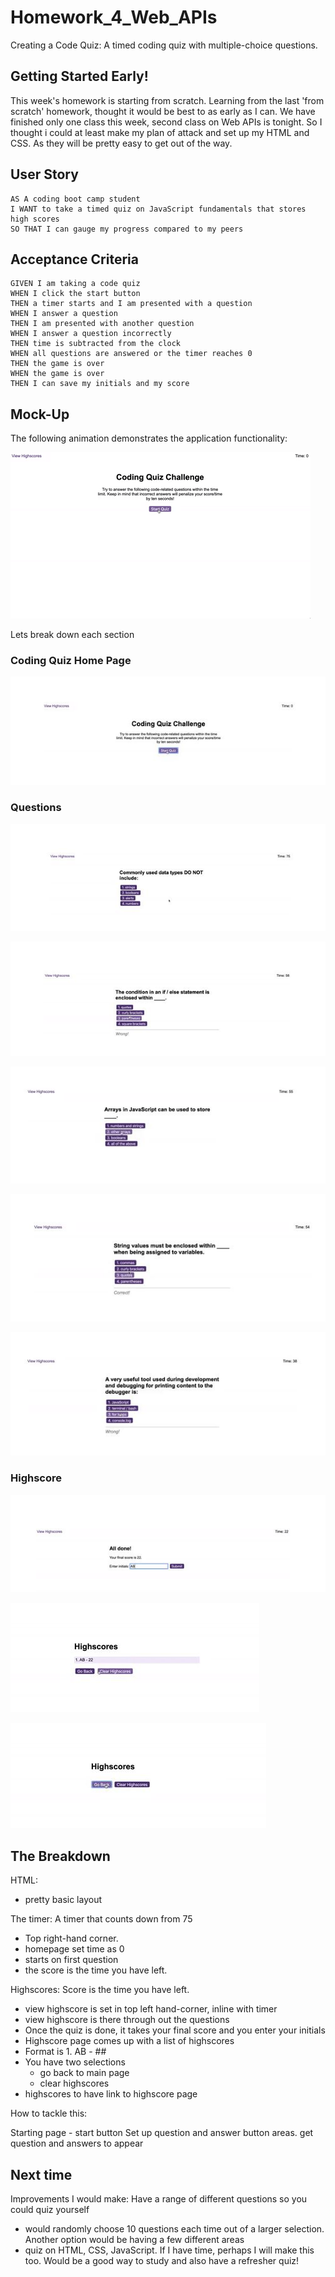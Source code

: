 # Homework_4_Web_APIs
Creating a Code Quiz:
A timed coding quiz with multiple-choice questions.

## Getting Started Early!
This week's homework is starting from scratch. Learning from the last 'from scratch' homework, thought it would be best to as early as I can.
We have finished only one class this week, second class on Web APIs is tonight. So I thought i could at least make my plan of attack and set up my HTML and CSS. As they will be pretty easy to get out of the way. 


## User Story

```
AS A coding boot camp student
I WANT to take a timed quiz on JavaScript fundamentals that stores high scores
SO THAT I can gauge my progress compared to my peers
```

## Acceptance Criteria

```
GIVEN I am taking a code quiz
WHEN I click the start button
THEN a timer starts and I am presented with a question
WHEN I answer a question
THEN I am presented with another question
WHEN I answer a question incorrectly
THEN time is subtracted from the clock
WHEN all questions are answered or the timer reaches 0
THEN the game is over
WHEN the game is over
THEN I can save my initials and my score
```

## Mock-Up

The following animation demonstrates the application functionality:

![A user clicks through an interactive coding quiz, then enters initials to save the high score before resetting and starting over.](./Assets/04-web-apis-homework-demo.gif)

Lets break down each section

### Coding Quiz Home Page

![Homepage of the Coding quiz](./Assets/Mock-Up/Coding_Quiz.JPG)

### Questions

![Question on](Assets\Mock-Up\Questions.JPG)

![Question on](Assets\Mock-Up\Questions_3.JPG)

![Question on](Assets\Mock-Up\Questions_2.JPG)

![Question on](Assets\Mock-Up\Questions_4.JPG)

![Question on](Assets\Mock-Up\Questions_5.JPG)


### Highscore


![Once you have finished you add in your initials](Assets\Mock-Up\All_done.JPG)

![Highscore Leader Board](Assets\Mock-Up\Highscore_page.JPG)

![Clearing the leader board option](Assets\Mock-Up\Higscore_clear.JPG)


## The Breakdown

HTML:
- pretty basic layout


The timer: A timer that counts down from 75
- Top right-hand corner. 
- homepage set time as 0
- starts on first question
- the score is the time you have left.

Highscores: Score is the time you have left.
- view highscore is set in top left hand-corner, inline with timer
- view highscore is there through out the questions
- Once the quiz is done, it takes your final score and you enter your initials
- Highscore page comes up with a list of highscores
- Format is 1. AB - ##
- You have two selections
    - go back to main page
    - clear highscores
- highscores to have link to highscore page




How to tackle this:

Starting page - start button
Set up question and answer button areas.
get question and answers to appear 





## Next time

Improvements I would make:
Have a range of different questions so you could quiz yourself
- would randomly choose 10 questions each time out of a larger selection.
Another option would be having a few different areas
- quiz on HTML, CSS, JavaScript.
If I have time, perhaps I will make this too. Would be a good way to study and also have a refresher quiz!

